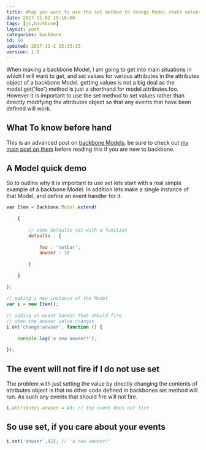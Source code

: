 ```yaml
---
title: Whay you want to use the set method to change Model state values in backbone.
date: 2017-11-02 15:16:00
tags: [js,backbone]
layout: post
categories: backbone
id: 84
updated: 2017-11-2 15:33:15
version: 1.0
---
```


When making a backbone Model, I am going to get into main situations in which I will want to get, and set values for various attributes in the attributes object of a backbone Model. getting values is not a big deal as the model.get('foo') method is just a shorthand for model.attributes.foo. However it is important to use the set method to set values rather than directly modifying the attributes object so that any events that have been defined will work.

<!-- more -->

## What To know before hand

This is an advanced post on [backbone Models](http://backbonejs.org/#Model), be sure to check out [my main post on them](/2017/11/02/backbone-model/) before reading this if you are new to backbone.

## A Model quick demo 

So to outline why it is important to use set lets start with a real simple example of a backbone Model. In addition lets make a single instance of that Model, and define an event handler for it.

```js
var Item = Backbone.Model.extend(
 
    {
 
        // some defaults set with a function
        defaults : {
 
            foo : 'notbar',
            anwser : 10
 
        }
 
    }
 
);
 
// making a new instance of the Model
var i = new Item();
 
// adding an event hander that should fire
// when the anwser value changes
i.on('change:anwser', function () {
 
    console.log('a new anwser!');
 
});
```

## The event will not fire if I do not use set

The problem with just setting the value by directly changing the contents of attributes object is that no other code defined in backbones set method will run. As such any events that should fire will not fire.

```js
i.attributes.anwser = 43; // the event does not fire
```

## So use set, if you care about your events

```js
i.set('anwser',42); // 'a new anwser!'
```
